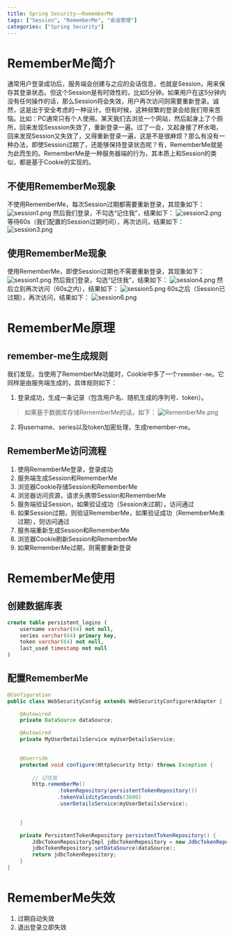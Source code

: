 ```yaml
---
title: Spring Security——RememberMe
tags: ["Session", "RememberMe", "会话管理"]
categories: ["Spring Security"]
---
```

# RememberMe简介
通常用户登录成功后，服务端会创建与之应的会话信息，也就是Session，用来保存其登录状态。但这个Session是有时效性的，比如5分钟。如果用户在这5分钟内没有任何操作的话，那么Session将会失效，用户再次访问则需要重新登录。诚然，这是出于安全考虑的一种设计。但有时候，这种频繁的登录会给我们带来苦恼。比如：PC通常只有个人使用。某天我们去浏览一个网站，然后起身上了个厕所，回来发现Sesssion失效了，重新登录一遍。过了一会，又起身接了杯水喝，回来发现Session又失效了，又得重新登录一遍，这是不是很麻烦？那么有没有一种办法，即使Session过期了，还能够保持登录状态呢？有，RememberMe就是为此而生的。RememberMe是一种服务器端的行为，其本质上和Session的类似，都是基于Cookie的实现的。
<!-- more -->

## 不使用RememberMe现象
不使用RememberMe，每次Session过期都需要重新登录，其现象如下：
![session1.png](session1.png)
然后我们登录，不勾选“记住我”，结果如下：
![session2.png](session2.png)
等待60s（我们配置的Session过期时间），再次访问，结果如下：
![session3.png](session3.png)

## 使用RememberMe现象
使用RememberMe，即使Session过期也不需要重新登录，其现象如下：
![session1.png](session1.png)
然后我们登录，勾选“记住我”，结果如下：
![session4.png](session4.png)
然后立刻再次访问（60s之内），结果如下：
![session5.png](session5.png)
60s之后（Session已过期），再次访问，结果如下：
![session6.png](session6.png)

# RememberMe原理
## remember-me生成规则
我们发现，当使用了RememberMe功能时，Cookie中多了一个`remember-me`。它同样是由服务端生成的，具体规则如下：
1. 登录成功，生成一条记录（包含用户名、随机生成的序列号、token）。
> 如果基于数据库存储RememberMe的话，如下：
![RememberMe.png](RememberMe.png)
2. 将username、series以及token加密处理，生成remember-me。

## RememberMe访问流程
1. 使用RememberMe登录，登录成功
2. 服务端生成Session和RememberMe
3. 浏览器Cookie存储Session和RememberMe
4. 浏览器访问资源，请求头携带Session和RememberMe
5. 服务端验证Session，如果验证成功（Session未过期），访问通过
6. 如果Session过期，则验证RememberMe，如果验证成功（RememberMe未过期），则访问通过
7. 服务端重新生成Session和RememberMe
8. 浏览器Cookie刷新Session和RememberMe
9. 如果RememberMe过期，则需要重新登录

# RememberMe使用
## 创建数据库表
```sql
create table persistent_logins (
    username varchar(64) not null, 
    series varchar(64) primary key, 
    token varchar(64) not null, 
    last_used timestamp not null
)
```
## 配置RememberMe
```java
@Configuration
public class WebSecurityConfig extends WebSecurityConfigurerAdapter {

    @Autowired
    private DataSource dataSource;

    @Autowired
    private MyUserDetailsService myUserDetailsService;

    
    @Override
    protected void configure(HttpSecurity http) throws Exception {
        
        // 记住我
        http.rememberMe()
                .tokenRepository(persistentTokenRepository())
                .tokenValiditySeconds(3600)
                .userDetailsService(myUserDetailsService);

        
    }

    private PersistentTokenRepository persistentTokenRepository() {
        JdbcTokenRepositoryImpl jdbcTokenRepository = new JdbcTokenRepositoryImpl();
        jdbcTokenRepository.setDataSource(dataSource);
        return jdbcTokenRepository;
    }
}
```

# RememberMe失效
1. 过期自动失效
2. 退出登录立即失效

